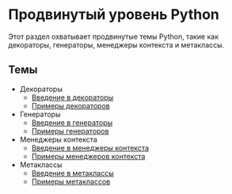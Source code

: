 # Продвинутый уровень Python

Этот раздел охватывает продвинутые темы Python, такие как декораторы, генераторы, менеджеры контекста и метаклассы.

## Темы

- Декораторы
  - [Введение в декораторы](01-decorators/introduction.md)
  - [Примеры декораторов](01-decorators/examples.py)
- Генераторы
  - [Введение в генераторы](02-generators/introduction.md)
  - [Примеры генераторов](02-generators/examples.py)
- Менеджеры контекста
  - [Введение в менеджеры контекста](03-context-managers/introduction.md)
  - [Примеры менеджеров контекста](03-context-managers/examples.py)
- Метаклассы
  - [Введение в метаклассы](04-metaclasses/introduction.md)
  - [Примеры метаклассов](04-metaclasses/examples.py)